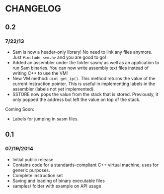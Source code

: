 # CHANGELOG

## 0.2
### 7/22/13

* Sam is now a header-only library! No need to link any files anymore. Just `#include <vm.h>` and you are good to go!
* Added an assembler under the folder sasm/ as well as an application to run Sam binaries. You can now write assembly text files instead of writing C++ to use the VM!
* New VM method: `uint get_ip()`. This method returns the value of the current instruction pointer. This is useful in implementing labels in the assembler (labels not yet implemented).
* SSTORE now pops the value from the stack that is stored. Previously, it only popped the address but left the value on top of the stack.

Coming Soon:

* Labels for jumping in sasm files.

## 0.1
### 07/19/2014

* Initial public release
* Contains code for a standards-compliant C++ virtual machine, uses for generic purposes.
* Complete instruction set
* Saving and loading of binary executable files
* samples/ folder with example on API usage
